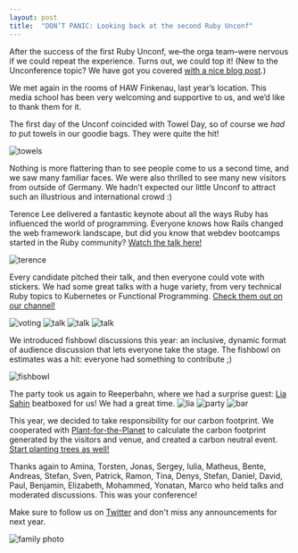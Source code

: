 ```yaml
---
layout: post
title:  "DON’T PANIC: Looking back at the second Ruby Unconf"
---
```

After the success of the first Ruby Unconf, we–the orga team–were nervous if we could repeat the experience. Turns out, we could top it! (New to the Unconference topic? We have got you covered [with a nice blog post](https://2019.rubyunconf.eu/2019/04/29/unconf.html).)

We met again in the rooms of HAW Finkenau, last year’s location. This media school has been very welcoming and supportive to us, and we’d like to thank them for it.

The first day of the Unconf coincided with Towel Day, so of course we *had to* put towels in our goodie bags. They were quite the hit!

![towels](/assets/images/recap/towels.jpeg)

Nothing is more flattering than to see people come to us a second time, and we saw many familiar faces. We were also thrilled to see many new visitors from outside of Germany. We hadn’t expected our little Unconf to attract such an illustrious and international crowd :)

Terence Lee delivered a fantastic keynote about all the ways Ruby has influenced the world of programming. Everyone knows how Rails changed the web framework landscape, but did you know that webdev bootcamps started in the Ruby community? [Watch the talk here!](https://www.youtube.com/watch?v=I9aip9qoXew)

![terence](/assets/images/recap/terence.jpg)

Every candidate pitched their talk, and then everyone could vote with stickers. We had some great talks with a huge variety, from very technical Ruby topics to Kubernetes or Functional Programming. [Check them out on our channel!](https://www.youtube.com/channel/UCpdY3gEqGW10EVrUbd1itug/videos)

![voting](/assets/images/recap/voting.jpg)
![talk](/assets/images/recap/amina.jpg)
![talk](/assets/images/recap/sergey.jpg)
![talk](/assets/images/recap/functions.jpg)

We introduced fishbowl discussions this year: an inclusive, dynamic format of audience discussion that lets everyone take the stage. The fishbowl on estimates was a hit: everyone had something to contribute ;)

![fishbowl](/assets/images/recap/fishbowl.jpg)

The party took us again to Reeperbahn, where we had a surprise guest: [Lia Sahin](https://www.instagram.com/lia_sahin/) beatboxed for us! We had a great time.
![lia](/assets/images/recap/lia.jpg)
![party](/assets/images/recap/party_balcony.jpg)
![bar](/assets/images/recap/bar.jpg)

This year, we decided to take responsibility for our carbon footprint. We cooperated with [Plant-for-the-Planet](https://www.plant-for-the-planet.org/en/home) to calculate the carbon footprint generated by the visitors and venue, and created a carbon neutral event. [Start planting trees as well!](https://www.plant-for-the-planet.org/en/donation)

Thanks again to Amina, Torsten, Jonas, Sergey, Iulia, Matheus, Bente, Andreas, Stefan, Sven, Patrick, Ramon, Tina, Denys, Stefan, Daniel, David, Paul, Benjamin, Elizabeth, Mohammed, Yonatan, Marco who held talks and moderated discussions. This was your conference!

Make sure to follow us on [Twitter](https://twitter.com/RubyUnconfEU) and don't miss any announcements for next year.

![family photo](/assets/images/recap/family_photo.jpg)
